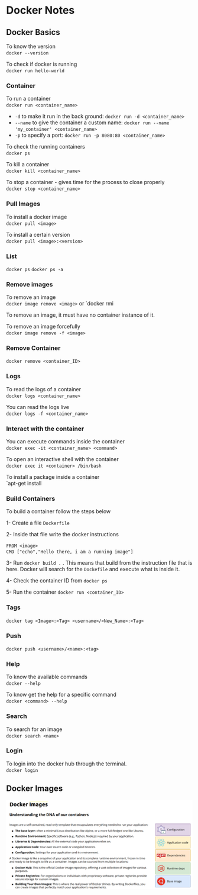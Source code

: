 # Docker Notes

## Docker Basics

To know the version  
`docker --version`

To check if docker is running  
`docker run hello-world`

### Container

To run a container  
`docker run <container_name>`
- `-d` to make it run in the back ground: `docker run -d <container_name>`
- `--name` to give the container a custom name: `docker run --name 'my_container' <container_name>`
- `-p` to specify a port: `docker run -p 8080:80 <container_name>` 

To check the running containers  
`docker ps`

To kill a container  
`docker kill <container_name>`

To stop a container - gives time for the process to close properly   
`docker stop <container_name>`

### Pull Images

To install a docker image  
`docker pull <image>`

To install a certain version  
`docker pull <image>:<version>`

### List

`docker ps`
`docker ps -a`

### Remove images

To remove an image  
`docker image remove <image>` or `docker rmi <image>

To remove an image, it must have no container instance of it.

To remove an image forcefully  
`docker image remove -f <image>`

### Remove Container
`docker remove <container_ID>`


### Logs

To read the logs of a container  
`docker logs <container_name>`

You can read the logs live  
`docker logs -f <container_name>`

### Interact with the container

You can execute commands inside the container  
`docker exec -it <container_name> <command>`

To open an interactive shell with the container  
`docker exec it <container> /bin/bash`

To install a package inside a container  
`apt-get install <package>

### Build Containers

To build a container follow the steps below

1-  Create a file `Dockerfile`

2-  Inside that file write the docker instructions  
```
FROM <image>
CMD ["echo","Hello there, i am a running image"]
```
3- Run `docker build .` . This means that build from the instruction file that is here. Docker will search for the `Dockefile` and execute what is inside it.

4- Check the container ID from `docker ps`

5- Run the container `docker run <container_ID>`

### Tags

`docker tag <Image>:<Tag> <username>/<New_Name>:<Tag>`

### Push

`docker push <username>/<name>:<tag>`

### Help

To know the available commands  
`docker --help`

To know get the help for a specific command  
`docker <command> --help`

### Search

To search for an image  
`docker search <name>`

### Login

To login into the docker hub through the terminal.  
`docker login`

## Docker Images

![docker images](media/docker_images.png)


